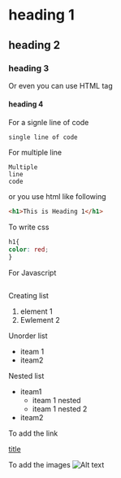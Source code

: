 # heading 1
## heading 2
### heading 3

Or even you can use HTML tag

<h4> heading 4 </h4>

For a signle line of code

`single line of code`

For multiple line

```
Multiple
line 
code
```
or you use html like following

```html
<h1>This is Heading 1</h1>

```

To write css

```css
h1{
color: red;
}

```

For Javascript
```javascript


```

Creating list

1. element 1
2. Ewlement 2

Unorder list
- iteam 1
- iteam2

Nested list
- iteam1
    - iteam 1 nested
    - iteam 1 nested 2
- iteam2 

To add the link 

[title](http://ashraful-portfolio.rf.gd/)

To add the images
![Alt text](https://ashraful-portfolio.rf.gd/assets/img/hero-bg.png)

